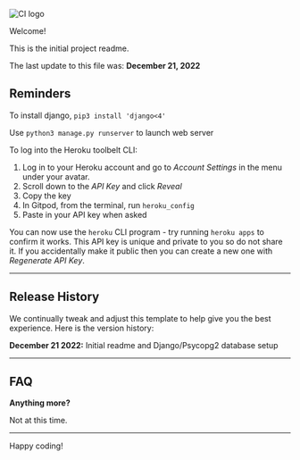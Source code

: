 ![CI logo](https://codeinstitute.s3.amazonaws.com/fullstack/ci_logo_small.png)

Welcome!

This is the initial project readme.

The last update to this file was: **December 21, 2022**

## Reminders

To install django, `pip3 install 'django<4'`

Use `python3 manage.py runserver` to launch web server

To log into the Heroku toolbelt CLI:

1. Log in to your Heroku account and go to *Account Settings* in the menu under your avatar.
2. Scroll down to the *API Key* and click *Reveal*
3. Copy the key
4. In Gitpod, from the terminal, run `heroku_config`
5. Paste in your API key when asked

You can now use the `heroku` CLI program - try running `heroku apps` to confirm it works. This API key is unique and private to you so do not share it. If you accidentally make it public then you can create a new one with _Regenerate API Key_.

------

## Release History

We continually tweak and adjust this template to help give you the best experience. Here is the version history:

**December 21 2022:** Initial readme and Django/Psycopg2 database setup

------

## FAQ 
**Anything more?**

Not at this time.

---

Happy coding!
